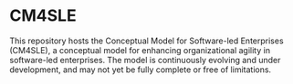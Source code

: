 # CM4SLE
This repository hosts the Conceptual Model for Software-led Enterprises (CM4SLE), a conceptual model for enhancing organizational agility in software-led enterprises. The model is continuously evolving and under development, and may not yet be fully complete or free of limitations.
